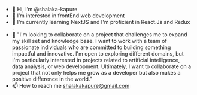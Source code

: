 - 👋 Hi, I’m @shalaka-kapure
- 👀 I’m interested in frontEnd web development
- 🌱 I’m currently learning NextJS and I'm proficient in React.Js and Redux .
- 💞️ "I'm looking to collaborate on a project that challenges me to expand my skill set and knowledge base. I want to work with a team of passionate individuals who are committed to building something impactful and innovative. I'm open to exploring different domains, but I'm particularly interested in projects related to artificial intelligence, data analysis, or web development. Ultimately, I want to collaborate on a project that not only helps me grow as a developer but also makes a positive difference in the world."
- 📫 How to reach me shalakakapure@gmail.com

<!---
shalaka-kapure/shalaka-kapure is a ✨ special ✨ repository because its `README.md` (this file) appears on your GitHub profile.
You can click the Preview link to take a look at your changes.
--->
